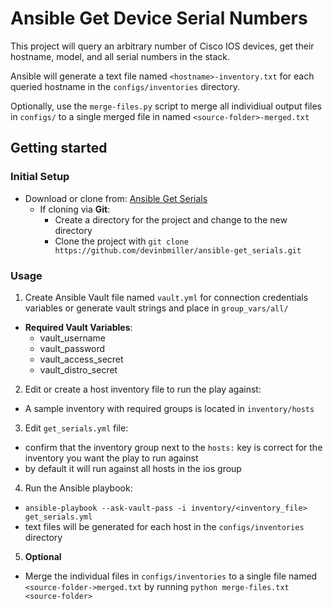 # Ansible Get Device Serial Numbers

This project will query an arbitrary number of Cisco IOS devices, get their hostname, model, and all serial numbers in the stack.

Ansible will generate a text file named `<hostname>-inventory.txt` for each queried hostname in the `configs/inventories` directory.
 
Optionally, use the `merge-files.py` script to merge all individiual output files in `configs/` to a single merged file in named `<source-folder>-merged.txt`

## Getting started

### Initial Setup

- Download or clone from: [Ansible Get Serials](https://github.com/devinbmiller/ansible-get_serials)
  * If cloning via **Git**:
    * Create a directory for the project and change to the new directory
    * Clone the project with `git clone https://github.com/devinbmiller/ansible-get_serials.git`
### Usage
1. Create Ansible Vault file named `vault.yml` for connection credentials variables or generate vault strings and place in `group_vars/all/`
 * **Required Vault Variables**:
   * vault_username
   * vault_password
   * vault_access_secret
   * vault_distro_secret
2. Edit or create a host inventory file to run the play against:
  - A sample inventory with required groups is located in `inventory/hosts`
3. Edit `get_serials.yml` file:
  - confirm that the inventory group next to the `hosts:` key is correct for the inventory you want the play to run against
  - by default it will run against all hosts in the ios group
4. Run the Ansible playbook:
  - `ansible-playbook --ask-vault-pass -i inventory/<inventory_file> get_serials.yml`
  - text files will be generated for each host in the `configs/inventories` directory
5. **Optional**
  - Merge the individual files in `configs/inventories` to a single file named `<source-folder->merged.txt` by running `python merge-files.txt <source-folder>`
